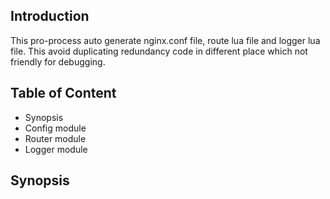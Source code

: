 ## Introduction
This pro-process auto generate nginx.conf file, route lua file and logger lua file. This avoid duplicating redundancy code in different place which not friendly for debugging.

## Table of Content
* Synopsis
* Config module
* Router module
* Logger module

## Synopsis


